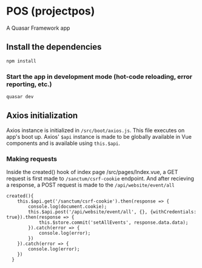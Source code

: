 # POS (projectpos)

A Quasar Framework app

## Install the dependencies
```bash
npm install
```

### Start the app in development mode (hot-code reloading, error reporting, etc.)
```bash
quasar dev
```

## Axios initialization
Axios instance is initialized in `/src/boot/axios.js`. This file executes on app's boot up. Axios' `$api` instance is made to be globally available in Vue components and is available using `this.$api`.

### Making requests
Inside the created() hook of index page /src/pages/Index.vue, a GET request is first made to `/sanctum/csrf-cookie` endpoint. And after recieving a response, a POST request is made to the  `/api/website/event/all` 

```
created(){
    this.$api.get('/sanctum/csrf-cookie').then(response => {
        console.log(document.cookie);
        this.$api.post('/api/website/event/all', {}, {withCredentials: true}).then(response => {
            this.$store.commit('setAllEvents', response.data.data);
        }).catch(error => {
            console.log(error);
        })
    }).catch(error => {
        console.log(error);
    })
  }
```
